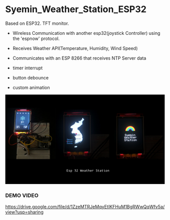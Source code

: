 # Syemin_Weather_Station_ESP32

Based on ESP32. TFT monitor. 

- Wireless Communication with another esp32(joystick Controller) using the 'espnow' protocol. 
- Receives Weather API(Temperature, Humidity, Wind Speed)
- Communicates with an ESP 8266 that receives NTP Server data

- timer interrupt
- button debounce
- custom animation


![alt text](https://github.com/syeminpark/Syemin_Weather_Station_ESP32/blob/main/readmeImage.png?raw=true)

### DEMO VIDEO

https://drive.google.com/file/d/1ZzeMTRJeMqyEtIKFHuM1BgRWwQqWfv5a/view?usp=sharing 
